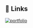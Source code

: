 ## 🔗 Links
[![portfolio](https://img.shields.io/badge/my_portfolio-000?style=for-the-badge&logo=ko-fi&logoColor=white)](https://XpattyX.github.io/)
